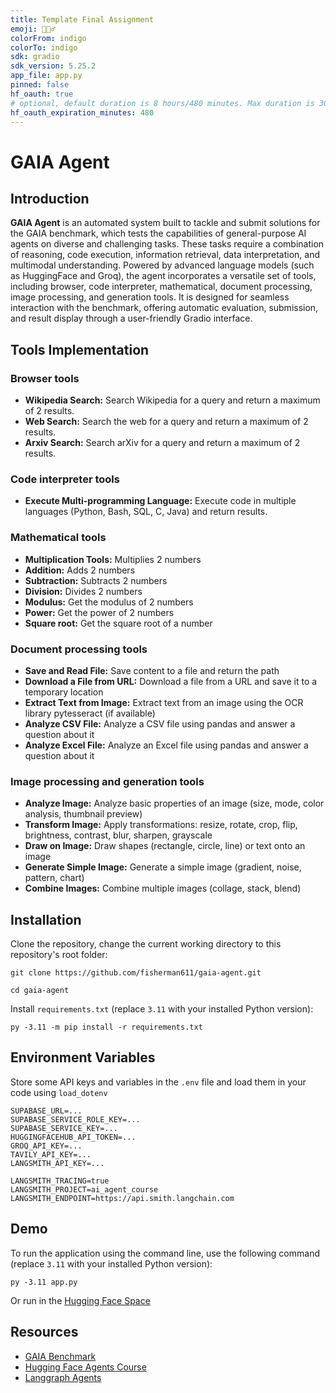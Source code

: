 ```yaml
---
title: Template Final Assignment
emoji: 🕵🏻‍♂️
colorFrom: indigo
colorTo: indigo
sdk: gradio
sdk_version: 5.25.2
app_file: app.py
pinned: false
hf_oauth: true
# optional, default duration is 8 hours/480 minutes. Max duration is 30 days/43200 minutes.
hf_oauth_expiration_minutes: 480
---
```


# **GAIA Agent**

## **Introduction**

**GAIA Agent** is an automated system built to tackle and submit solutions for the GAIA benchmark, which tests the capabilities of general-purpose AI agents on diverse and challenging tasks. These tasks require a combination of reasoning, code execution, information retrieval, data interpretation, and multimodal understanding. Powered by advanced language models (such as HuggingFace and Groq), the agent incorporates a versatile set of tools, including browser, code interpreter, mathematical, document processing, image processing, and generation tools. It is designed for seamless interaction with the benchmark, offering automatic evaluation, submission, and result display through a user-friendly Gradio interface.

## **Tools Implementation**

### **Browser tools** 
- **Wikipedia Search:** Search Wikipedia for a query and return a maximum of 2 results.
- **Web Search:** Search the web for a query and return a maximum of 2 results.
- **Arxiv Search:** Search arXiv for a query and return a maximum of 2 results.

### **Code interpreter tools**
- **Execute Multi-programming Language:** Execute code in multiple languages (Python, Bash, SQL, C, Java) and return results.

### **Mathematical tools**
- **Multiplication Tools:** Multiplies 2 numbers 
- **Addition:** Adds 2 numbers
- **Subtraction:** Subtracts 2 numbers 
- **Division:** Divides 2 numbers 
- **Modulus:** Get the modulus of 2 numbers
- **Power:** Get the power of 2 numbers 
- **Square root:** Get the square root of a number

### **Document processing tools**
- **Save and Read File:** Save content to a file and return the path 
- **Download a File from URL:** Download a file from a URL and save it to a temporary location
- **Extract Text from Image:** Extract text from an image using the OCR library pytesseract (if available)
- **Analyze CSV File:** Analyze a CSV file using pandas and answer a question about it 
- **Analyze Excel File:** Analyze an Excel file using pandas and answer a question about it

### **Image processing and generation tools**
- **Analyze Image:** Analyze basic properties of an image (size, mode, color analysis, thumbnail preview)
- **Transform Image:** Apply transformations: resize, rotate, crop, flip, brightness, contrast, blur, sharpen, grayscale
- **Draw on Image:** Draw shapes (rectangle, circle, line) or text onto an image
- **Generate Simple Image:** Generate a simple image (gradient, noise, pattern, chart)
- **Combine Images:** Combine multiple images (collage, stack, blend)


## **Installation**
Clone the repository, change the current working directory to this repository's root folder:

```
git clone https://github.com/fisherman611/gaia-agent.git
```
```
cd gaia-agent
```

Install ```requirements.txt``` (replace `3.11` with your installed Python version):

```
py -3.11 -m pip install -r requirements.txt
```

## **Environment Variables**
Store some API keys and variables in the `.env` file and load them in your code using `load_dotenv`

```
SUPABASE_URL=...
SUPABASE_SERVICE_ROLE_KEY=...
SUPABASE_SERVICE_KEY=...
HUGGINGFACEHUB_API_TOKEN=...
GROQ_API_KEY=...
TAVILY_API_KEY=...
LANGSMITH_API_KEY=...

LANGSMITH_TRACING=true
LANGSMITH_PROJECT=ai_agent_course
LANGSMITH_ENDPOINT=https://api.smith.langchain.com
```

## **Demo**
To run the application using the command line, use the following command (replace `3.11` with your installed Python version):
```
py -3.11 app.py
```
Or run in the [Hugging Face Space](https://huggingface.co/spaces/Tox1cC0der/Final_Assignment_Template)
## **Resources**
- [GAIA Benchmark](https://huggingface.co/spaces/gaia-benchmark/leaderboard)
- [Hugging Face Agents Course](https://huggingface.co/agents-course)
- [Langgraph Agents](https://langchain-ai.github.io/langgraph/)
